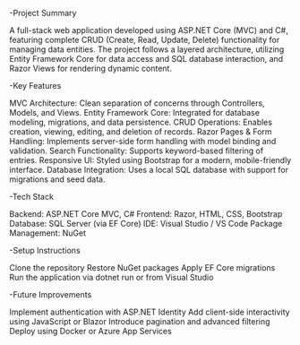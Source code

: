-Project Summary

A full-stack web application developed using ASP.NET Core (MVC) and C#, featuring complete CRUD (Create, Read, Update, Delete) functionality for managing data entities.
The project follows a layered architecture, utilizing Entity Framework Core for data access and SQL database interaction, and Razor Views for rendering dynamic content.


-Key Features

MVC Architecture: Clean separation of concerns through Controllers, Models, and Views.
Entity Framework Core: Integrated for database modeling, migrations, and data persistence.
CRUD Operations: Enables creation, viewing, editing, and deletion of records.
Razor Pages & Form Handling: Implements server-side form handling with model binding and validation.
Search Functionality: Supports keyword-based filtering of entries.
Responsive UI: Styled using Bootstrap for a modern, mobile-friendly interface.
Database Integration: Uses a local SQL database with support for migrations and seed data.


-Tech Stack

Backend: ASP.NET Core MVC, C#
Frontend: Razor, HTML, CSS, Bootstrap
Database: SQL Server (via EF Core)
IDE: Visual Studio / VS Code
Package Management: NuGet


-Setup Instructions

Clone the repository
Restore NuGet packages
Apply EF Core migrations
Run the application via dotnet run or from Visual Studio


-Future Improvements

Implement authentication with ASP.NET Identity
Add client-side interactivity using JavaScript or Blazor
Introduce pagination and advanced filtering
Deploy using Docker or Azure App Services
